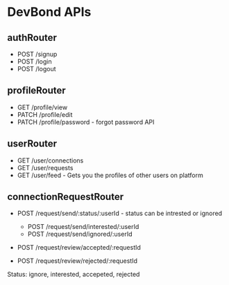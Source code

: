 # DevBond APIs

## authRouter
- POST /signup
- POST /login
- POST /logout 

## profileRouter
- GET /profile/view
- PATCH /profile/edit
- PATCH /profile/password - forgot password API

## userRouter
- GET /user/connections
- GET /user/requests
- GET /user/feed - Gets you the profiles of other users on platform

## connectionRequestRouter
- POST /request/send/:status/:userId  - status can be intrested or ignored
  - POST /request/send/interested/:userId
  - POST /request/send/ignored/:userId

- POST /request/review/accepted/:requestId
- POST /request/review/rejected/:requestId

Status: ignore, interested, accepeted, rejected